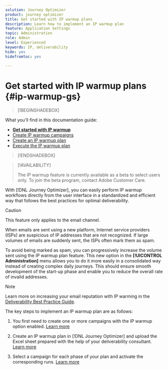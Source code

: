 ```yaml
---
solution: Journey Optimizer
product: journey optimizer
title: Get started with IP warmup plans
description: Learn how to implement an IP warmup plan
feature: Application Settings
topic: Administration
role: Admin
level: Experienced
keywords: IP, deliverability
hide: yes
hidefromtoc: yes

---
```

# Get started with IP warmup plans {#ip-warmup-gs}

<!--
>[!CONTEXTUALHELP]
>id="ajo_admin_ip_warmup_plan"
>title="Define your IP warmup plan"
>abstract="You can perform IP warmup workflows directly from the Journey Optimizer interface in a standardized and efficient way that follows the best practices for optimal deliverability."
-->

>[!BEGINSHADEBOX]

What you'll find in this documentation guide:

* **[Get started with IP warmup](ip-warmup-gs.md)**
* [Create IP warmup campaigns](ip-warmup-campaign.md)
* [Create an IP warmup plan](ip-warmup-plan.md)
* [Execute the IP warmup plan](ip-warmup-execution.md)

>[!ENDSHADEBOX]

>[!AVAILABILITY]
>
>The IP warmup feature is currently available as a beta to select users only. To join the beta program, contact Adobe Customer Care.

With [!DNL Journey Optimizer], you can easily perform IP warmup workflows directly from the user interface in a standardized and efficient way that follows the best practices for optimal deliverability.

>[!CAUTION]
>
>This feature only applies to the email channel.

When emails are sent using a new platform, Internet service providers (ISPs) are suspicious of IP addresses that are not recognized. If large volumes of emails are suddenly sent, the ISPs often mark them as spam.

To avoid being marked as spam, you can progressively increase the volume sent using the IP warmup plan feature. This new option in the **[!UICONTROL Administration]** menu allows you to do it more easily in a consolidated way instead of creating complex daily journeys. This should ensure smooth development of the start-up phase and enable you to reduce the overall rate of invalid addresses.

>[!NOTE]
>
>Learn more on increasing your email reputation with IP warming in the [Deliverability Best Practice Guide](https://experienceleague.adobe.com/docs/deliverability-learn/deliverability-best-practice-guide/additional-resources/generic-resources/increase-reputation-with-ip-warming.html).

<!--
Benefits

* Standardization on Campaign which will be easy for practitioners too > why?

* No more pain of creating queries, audiences and testing those as system will create the audiences. 

* Ease of excluding domains and changing the plan with help of simple toggles to exclude OR by editing numbers inline or create new phases or reupload plan if drastic change. No more pain of editing audience definitions, journey conditions

* There is an expectation that with this, it will ease around 30% of effort and will be much better experience for consultant/partner/practitioner - right from planning to execution to reporting
-->

The key steps to implement an IP warmup plan are as follows:

1. You first need to create one or more campaigns with the IP warmup option enabled. [Learn more](ip-warmup-campaign.md)

1. Create an IP warmup plan in [!DNL Journey Optimizer] and upload the Excel sheet prepared with the help of your deliverability consultant. [Learn more](ip-warmup-plan.md)

1. Select a campaign for each phase of your plan and activate the corresponding runs. [Learn more](ip-warmup-execution.md)
